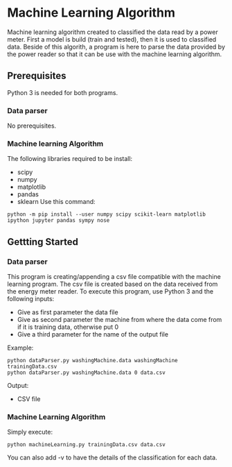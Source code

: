 # Machine Learning Algorithm
Machine learning algorithm created to classified the data read by a power meter. First a model is build (train and tested), then it is used to classified data. Beside of this algorith, a program is here to parse the data provided by the power reader so that it can be use with the machine learning algorithm.

## Prerequisites
Python 3 is needed for both programs.

### Data parser
No prerequisites.

### Machine learning Algorithm
The following libraries required to be install:
* scipy
* numpy
* matplotlib
* pandas
* sklearn
Use this command:
```
python -m pip install --user numpy scipy scikit-learn matplotlib ipython jupyter pandas sympy nose
```

## Gettting Started

### Data parser
This program is creating/appending a csv file compatible with the machine learning program. 
The csv file is created based on the data received from the energy meter reader.
To execute this program, use Python 3 and the following inputs:
* Give as first parameter the data file
* Give as second parameter the machine from where the data come from if it is training data, otherwise put 0
* Give a third parameter for the name of the output file

Example:
```
python dataParser.py washingMachine.data washingMachine trainingData.csv
python dataParser.py washingMachine.data 0 data.csv
```

Output:
* CSV file

### Machine Learning Algorithm
Simply execute:
```
python machineLearning.py trainingData.csv data.csv
```
You can also add -v to have the details of the classification for each data.